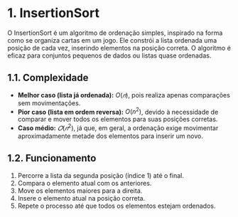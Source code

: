 # 1. InsertionSort

O InsertionSort é um algoritmo de ordenação simples, inspirado na forma como se organiza cartas em um jogo. Ele constrói a lista ordenada uma posição de cada vez, inserindo elementos na posição correta. O algoritmo é eficaz para conjuntos pequenos de dados ou listas quase ordenadas.

## 1.1. Complexidade

- **Melhor caso (lista já ordenada):** $O(𝑛)$, pois realiza apenas comparações sem movimentações.
- **Pior caso (lista em ordem reversa):** $O(n^2)$, devido à necessidade de comparar e mover todos os elementos para suas posições corretas.
- **Caso médio:** $𝑂(𝑛^2)$, já que, em geral, a ordenação exige movimentar aproximadamente metade dos elementos para inserir um novo.

## 1.2. Funcionamento

1. Percorre a lista da segunda posição (índice 1) até o final.
2. Compara o elemento atual com os anteriores.
3. Move os elementos maiores para a direita.
4. Insere o elemento atual na posição correta.
5. Repete o processo até que todos os elementos estejam ordenados.